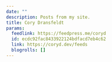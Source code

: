 ```yaml
---
date: ""
description: Posts from my site.
title: Cory Dransfeldt
params:
  feedlink: https://feedpress.me/coryd
  id: ecdc92fac8433922124bdfacd7eb4c62
  link: https://coryd.dev/feeds
  blogrolls: []
---
```

